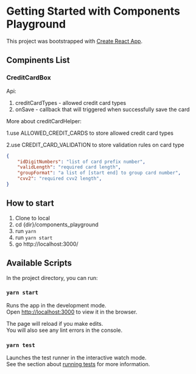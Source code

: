 # Getting Started with Components Playground

This project was bootstrapped with [Create React App](https://github.com/facebook/create-react-app).

## Compinents List
### CreditCardBox
Api: 
1. creditCardTypes - allowed credit card types
2. onSave - callback that will triggered when successfully save the card

More about creditCardHelper:

1.use ALLOWED_CREDIT_CARDS to store allowed credit card types

2.use CREDIT_CARD_VALIDATION to store validation rules on card type 
```json
{
    "idDigitNumbers": "list of card prefix number",
    "validLength": "required card length",
    "groupFormat": "a list of [start end] to group card number",
    "cvv2": "required cvv2 length",
}
```

## How to start
1. Clone to local
2. cd {dir}/components_playground
3. run `yarn`
4. run `yarn start`
5. go http://localhost:3000/

## Available Scripts

In the project directory, you can run:

### `yarn start`

Runs the app in the development mode.\
Open [http://localhost:3000](http://localhost:3000) to view it in the browser.

The page will reload if you make edits.\
You will also see any lint errors in the console.

### `yarn test`

Launches the test runner in the interactive watch mode.\
See the section about [running tests](https://facebook.github.io/create-react-app/docs/running-tests) for more information.

